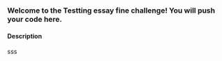 ### Welcome to the Testting essay fine challenge! You will push your code here.

#### Description
sss

